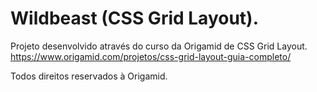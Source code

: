 # Wildbeast (CSS Grid Layout).

Projeto desenvolvido através do curso da Origamid de CSS Grid Layout. 
  https://www.origamid.com/projetos/css-grid-layout-guia-completo/



  Todos direitos reservados à Origamid.